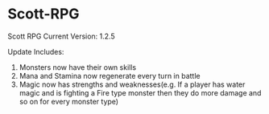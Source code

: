 # Scott-RPG
Scott RPG Current Version: 1.2.5

Update Includes: 
1. Monsters now have their own skills
2. Mana and Stamina now regenerate every turn in battle
3. Magic now has strengths and weaknesses(e.g. If a player has water magic and is fighting a Fire type monster then they do more damage and so on for every monster type)
